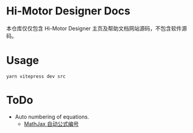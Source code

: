 # Hi-Motor Designer Docs
本仓库仅仅包含 Hi-Motor Designer 主页及帮助文档网站源码，不包含软件源码。

# Usage
```
yarn vitepress dev src
```

# ToDo
- Auto numbering of equations.
    - [MathJax 自动公式编号](https://www.osgeo.cn/mathjax/input/tex/eqnumbers.html)